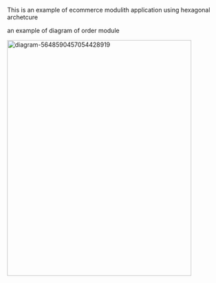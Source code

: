 This is an example of ecommerce modulith application using hexagonal archetcure 

an example of diagram of order module

<img width="428" height="549" alt="diagram-5648590457054428919" src="https://github.com/user-attachments/assets/5d65615e-d0ab-4aa1-8ebe-4154a9c57811" />
